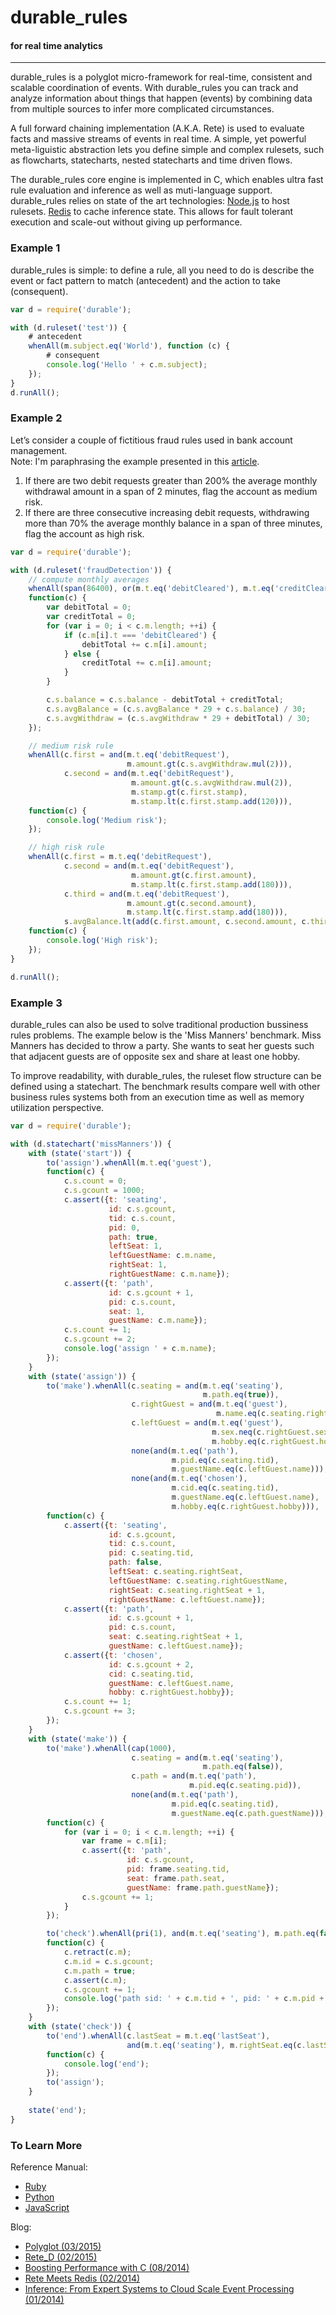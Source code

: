   
# durable_rules    
#### for real time analytics
---
durable_rules is a polyglot micro-framework for real-time, consistent and scalable coordination of events. With durable_rules you can track and analyze information about things that happen (events) by combining data from multiple sources to infer more complicated circumstances.

A full forward chaining implementation (A.K.A. Rete) is used to evaluate facts and massive streams of events in real time. A simple, yet powerful meta-liguistic abstraction lets you define simple and complex rulesets, such as flowcharts, statecharts, nested statecharts and time driven flows. 

The durable_rules core engine is implemented in C, which enables ultra fast rule evaluation and inference as well as muti-language support. durable_rules relies on state of the art technologies: [Node.js](http://www.nodejs.org) to host rulesets. [Redis](http://www.redis.io) to cache inference state. This allows for fault tolerant execution and scale-out without giving up performance.

### Example 1  

durable_rules is simple: to define a rule, all you need to do is describe the event or fact pattern to match (antecedent) and the action to take (consequent).

```javascript
var d = require('durable');

with (d.ruleset('test')) {
    # antecedent
    whenAll(m.subject.eq('World'), function (c) {
        # consequent
        console.log('Hello ' + c.m.subject);
    });
} 
d.runAll();
```

### Example 2  

Let’s consider a couple of fictitious fraud rules used in bank account management.  
Note: I'm paraphrasing the example presented in this [article](https://www.packtpub.com/books/content/drools-jboss-rules-50complex-event-processing).  

1. If there are two debit requests greater than 200% the average monthly withdrawal amount in a span of 2 minutes, flag the account as medium risk.
2. If there are three consecutive increasing debit requests, withdrawing more than 70% the average monthly balance in a span of three minutes, flag the account as high risk.

```javascript
var d = require('durable');

with (d.ruleset('fraudDetection')) {
    // compute monthly averages
    whenAll(span(86400), or(m.t.eq('debitCleared'), m.t.eq('creditCleared')), 
    function(c) {
        var debitTotal = 0;
        var creditTotal = 0;
        for (var i = 0; i < c.m.length; ++i) {
            if (c.m[i].t === 'debitCleared') {
                debitTotal += c.m[i].amount;
            } else {
                creditTotal += c.m[i].amount;
            }
        }

        c.s.balance = c.s.balance - debitTotal + creditTotal;
        c.s.avgBalance = (c.s.avgBalance * 29 + c.s.balance) / 30;
        c.s.avgWithdraw = (c.s.avgWithdraw * 29 + debitTotal) / 30;
    });

    // medium risk rule
    whenAll(c.first = and(m.t.eq('debitRequest'), 
                          m.amount.gt(c.s.avgWithdraw.mul(2))),
            c.second = and(m.t.eq('debitRequest'),
                           m.amount.gt(c.s.avgWithdraw.mul(2)),
                           m.stamp.gt(c.first.stamp),
                           m.stamp.lt(c.first.stamp.add(120))),
    function(c) {
        console.log('Medium risk');
    });

    // high risk rule 
    whenAll(c.first = m.t.eq('debitRequest'),
            c.second = and(m.t.eq('debitRequest'),
                           m.amount.gt(c.first.amount),
                           m.stamp.lt(c.first.stamp.add(180))),
            c.third = and(m.t.eq('debitRequest'),
                          m.amount.gt(c.second.amount),
                          m.stamp.lt(c.first.stamp.add(180))),
            s.avgBalance.lt(add(c.first.amount, c.second.amount, c.third.amount).div(0.7)),
    function(c) {
        console.log('High risk');
    });
}

d.runAll();
```

### Example 3  

durable_rules can also be used to solve traditional production bussiness rules problems. The example below is the 'Miss Manners' benchmark. Miss Manners has decided to throw a party. She wants to seat her guests such that adjacent guests are of opposite sex and share at least one hobby.  

To improve readability, with durable_rules, the ruleset flow structure can be defined using a statechart. The benchmark results compare well with other business rules systems both from an execution time as well as memory utilization perspective.  

```javascript
var d = require('durable');

with (d.statechart('missManners')) {
    with (state('start')) {
        to('assign').whenAll(m.t.eq('guest'), 
        function(c) {
            c.s.count = 0;
            c.s.gcount = 1000;
            c.assert({t: 'seating',
                      id: c.s.gcount,
                      tid: c.s.count,
                      pid: 0,
                      path: true,
                      leftSeat: 1,
                      leftGuestName: c.m.name,
                      rightSeat: 1,
                      rightGuestName: c.m.name});
            c.assert({t: 'path',
                      id: c.s.gcount + 1,
                      pid: c.s.count,
                      seat: 1,
                      guestName: c.m.name});
            c.s.count += 1;
            c.s.gcount += 2;
            console.log('assign ' + c.m.name);
        });
    }
    with (state('assign')) {
        to('make').whenAll(c.seating = and(m.t.eq('seating'), 
                                           m.path.eq(true)),
                           c.rightGuest = and(m.t.eq('guest'), 
                                              m.name.eq(c.seating.rightGuestName)),
                           c.leftGuest = and(m.t.eq('guest'), 
                                             m.sex.neq(c.rightGuest.sex), 
                                             m.hobby.eq(c.rightGuest.hobby)),
                           none(and(m.t.eq('path'),
                                    m.pid.eq(c.seating.tid),
                                    m.guestName.eq(c.leftGuest.name))),
                           none(and(m.t.eq('chosen'),
                                    m.cid.eq(c.seating.tid),
                                    m.guestName.eq(c.leftGuest.name),
                                    m.hobby.eq(c.rightGuest.hobby))), 
        function(c) {
            c.assert({t: 'seating',
                      id: c.s.gcount,
                      tid: c.s.count,
                      pid: c.seating.tid,
                      path: false,
                      leftSeat: c.seating.rightSeat,
                      leftGuestName: c.seating.rightGuestName,
                      rightSeat: c.seating.rightSeat + 1,
                      rightGuestName: c.leftGuest.name});
            c.assert({t: 'path',
                      id: c.s.gcount + 1,
                      pid: c.s.count,
                      seat: c.seating.rightSeat + 1,
                      guestName: c.leftGuest.name});
            c.assert({t: 'chosen',
                      id: c.s.gcount + 2,
                      cid: c.seating.tid,
                      guestName: c.leftGuest.name,
                      hobby: c.rightGuest.hobby});
            c.s.count += 1;
            c.s.gcount += 3;
        }); 
    }
    with (state('make')) {
        to('make').whenAll(cap(1000),
                           c.seating = and(m.t.eq('seating'),
                                           m.path.eq(false)),
                           c.path = and(m.t.eq('path'),
                                        m.pid.eq(c.seating.pid)),
                           none(and(m.t.eq('path'),
                                    m.pid.eq(c.seating.tid),
                                    m.guestName.eq(c.path.guestName))), 
        function(c) {
            for (var i = 0; i < c.m.length; ++i) {
                var frame = c.m[i];
                c.assert({t: 'path',
                          id: c.s.gcount,
                          pid: frame.seating.tid,
                          seat: frame.path.seat,
                          guestName: frame.path.guestName});
                c.s.gcount += 1;
            }
        });

        to('check').whenAll(pri(1), and(m.t.eq('seating'), m.path.eq(false)), 
        function(c) {
            c.retract(c.m);
            c.m.id = c.s.gcount;
            c.m.path = true;
            c.assert(c.m);
            c.s.gcount += 1;
            console.log('path sid: ' + c.m.tid + ', pid: ' + c.m.pid + ', left: ' + c.m.leftGuestName + ', right: ' + c.m.rightGuestName);
        });
    }
    with (state('check')) {
        to('end').whenAll(c.lastSeat = m.t.eq('lastSeat'),
                          and(m.t.eq('seating'), m.rightSeat.eq(c.lastSeat.seat)), 
        function(c) {
            console.log('end');
        });
        to('assign');
    }
    
    state('end');
}
```
### To Learn More  
Reference Manual:  
* [Ruby](https://github.com/jruizgit/rules/blob/master/docs/rb/reference.md)  
* [Python](https://github.com/jruizgit/rules/blob/master/docs/py/reference.md)  
* [JavaScript](https://github.com/jruizgit/rules/blob/master/docs/js/reference.md)  

Blog:  
* [Polyglot (03/2015)](http://jruizblog.com/2015/03/02/polyglot/)  
* [Rete_D (02/2015)](http://jruizblog.com/2015/02/23/rete_d/)
* [Boosting Performance with C (08/2014)](http://jruizblog.com/2014/08/19/boosting-performance-with-c/)
* [Rete Meets Redis (02/2014)](http://jruizblog.com/2014/02/02/rete-meets-redis/)
* [Inference: From Expert Systems to Cloud Scale Event Processing (01/2014)](http://jruizblog.com/2014/01/27/event-processing/)

